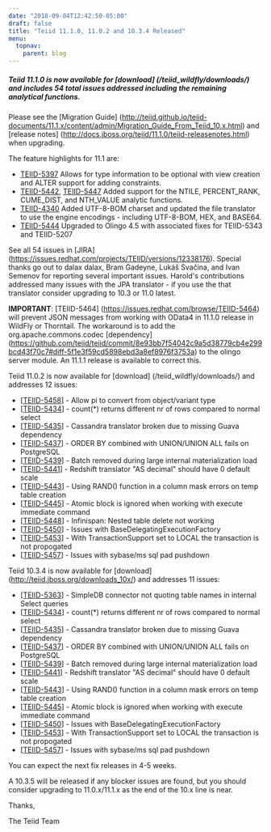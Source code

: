 ```yaml
---
date: "2018-09-04T12:42:50-05:00"
draft: false
title: "Teiid 11.1.0, 11.0.2 and 10.3.4 Released"
menu:
  topnav:
    parent: blog
---
```


##### Teiid 11.1.0 is now available for [download] (/teiid_wildfly/downloads/) and includes 54 total issues addressed including the remaining analytical functions.

<!--more-->

Please see the [Migration Guide] (http://teiid.github.io/teiid-documents/11.1.x/content/admin/Migration_Guide_From_Teiid_10.x.html) and [release notes] (http://docs.jboss.org/teiid/11.1.0/teiid-releasenotes.html) when upgrading.

The feature highlights for 11.1 are:

<ul>
  <li><a href="https://issues.redhat.com/browse/TEIID-5397">TEIID-5397</a> Allows for type information to be optional with view creation and ALTER support for adding constraints.</li>
  <li><a href="https://issues.redhat.com/browse/TEIID-5442">TEIID-5442</a>, <a href="https://issues.redhat.com/browse/TEIID-5447">TEIID-5447</a> Added support for the NTILE, PERCENT_RANK, CUME_DIST, and NTH_VALUE analytic functions.</li>
  <li><a href="https://issues.redhat.com/browse/TEIID-4340">TEIID-4340</a> Added UTF-8-BOM charset and updated the file translator to use the engine encodings - including UTF-8-BOM, HEX, and BASE64.</li>
  <li><a href="https://issues.redhat.com/browse/TEIID-5444">TEIID-5444</a> Upgraded to Olingo 4.5 with associated fixes for TEIID-5343 and TEIID-5207</li>
</ul>

See all 54 issues in [JIRA] (https://issues.redhat.com/projects/TEIID/versions/12338176).  Special thanks go out to dalax dalax, Bram Gadeyne, Lukáš Svačina, and Ivan Semenov for reporting several important issues.  Harold's contributions addressed many issues with the JPA translator - if you use the that translator consider upgrading to 10.3 or 11.0 latest.

**IMPORTANT**: [TEIID-5464] (https://issues.redhat.com/browse/TEIID-5464) will prevent JSON messages from working with OData4 in 11.1.0 release in WildFly or Thorntail.  The workaround is to add the org.apache.commons.codec [dependency] (https://github.com/teiid/teiid/commit/8e93bb7f54042c9a5d38779cb4e299bcd43f70c7#diff-5f1e3f59cd5898ebd3a8ef8976f3753a) to the olingo server module.  An 11.1.1 release is available to correct this.

Teiid 11.0.2 is now available for [download] (/teiid_wildfly/downloads/) and addresses 12 issues:

<ul>
<li>[<a href='https://issues.redhat.com/browse/TEIID-5458'>TEIID-5458</a>] -         Allow pi to convert from object/variant type
</li>
<li>[<a href='https://issues.redhat.com/browse/TEIID-5434'>TEIID-5434</a>] -         count(*) returns different nr of rows compared to normal select
</li>
<li>[<a href='https://issues.redhat.com/browse/TEIID-5435'>TEIID-5435</a>] -         Cassandra translator broken due to missing Guava dependency
</li>
<li>[<a href='https://issues.redhat.com/browse/TEIID-5437'>TEIID-5437</a>] -         ORDER BY combined with UNION/UNION ALL fails on PostgreSQL
</li>
<li>[<a href='https://issues.redhat.com/browse/TEIID-5439'>TEIID-5439</a>] -         Batch removed during large internal materialization load
</li>
<li>[<a href='https://issues.redhat.com/browse/TEIID-5441'>TEIID-5441</a>] -         Redshift translator &quot;AS decimal&quot; should have 0 default scale
</li>
<li>[<a href='https://issues.redhat.com/browse/TEIID-5443'>TEIID-5443</a>] -         Using RAND() function in a column mask errors on temp table creation
</li>
<li>[<a href='https://issues.redhat.com/browse/TEIID-5445'>TEIID-5445</a>] -         Atomic block is ignored when working with execute immediate command
</li>
<li>[<a href='https://issues.redhat.com/browse/TEIID-5448'>TEIID-5448</a>] -         Infinispan: Nested table delete not working
</li>
<li>[<a href='https://issues.redhat.com/browse/TEIID-5450'>TEIID-5450</a>] -         Issues with BaseDelegatingExecutionFactory
</li>
<li>[<a href='https://issues.redhat.com/browse/TEIID-5453'>TEIID-5453</a>] -         With TransactionSupport set to LOCAL the transaction is not propogated
</li>
<li>[<a href='https://issues.redhat.com/browse/TEIID-5457'>TEIID-5457</a>] -         Issues with sybase/ms sql pad pushdown
</li>
</ul>

Teiid 10.3.4 is now available for [download] (http://teiid.jboss.org/downloads_10x/) and addresses 11 issues:

<ul>
<li>[<a href='https://issues.redhat.com/browse/TEIID-5363'>TEIID-5363</a>] -         SimpleDB connector not quoting table names in internal Select queries
</li>
<li>[<a href='https://issues.redhat.com/browse/TEIID-5434'>TEIID-5434</a>] -         count(*) returns different nr of rows compared to normal select
</li>
<li>[<a href='https://issues.redhat.com/browse/TEIID-5435'>TEIID-5435</a>] -         Cassandra translator broken due to missing Guava dependency
</li>
<li>[<a href='https://issues.redhat.com/browse/TEIID-5437'>TEIID-5437</a>] -         ORDER BY combined with UNION/UNION ALL fails on PostgreSQL
</li>
<li>[<a href='https://issues.redhat.com/browse/TEIID-5439'>TEIID-5439</a>] -         Batch removed during large internal materialization load
</li>
<li>[<a href='https://issues.redhat.com/browse/TEIID-5441'>TEIID-5441</a>] -         Redshift translator &quot;AS decimal&quot; should have 0 default scale
</li>
<li>[<a href='https://issues.redhat.com/browse/TEIID-5443'>TEIID-5443</a>] -         Using RAND() function in a column mask errors on temp table creation
</li>
<li>[<a href='https://issues.redhat.com/browse/TEIID-5445'>TEIID-5445</a>] -         Atomic block is ignored when working with execute immediate command
</li>
<li>[<a href='https://issues.redhat.com/browse/TEIID-5450'>TEIID-5450</a>] -         Issues with BaseDelegatingExecutionFactory
</li>
<li>[<a href='https://issues.redhat.com/browse/TEIID-5453'>TEIID-5453</a>] -         With TransactionSupport set to LOCAL the transaction is not propogated
</li>
<li>[<a href='https://issues.redhat.com/browse/TEIID-5457'>TEIID-5457</a>] -         Issues with sybase/ms sql pad pushdown
</li>
</ul>

You can expect the next fix releases in 4-5 weeks.

A 10.3.5 will be released if any blocker issues are found, but you should consider upgrading to 11.0.x/11.1.x as the end of the 10.x line is near.

Thanks,

The Teiid Team
